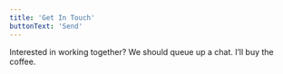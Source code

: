 ```yaml
---
title: 'Get In Touch'
buttonText: 'Send'
---
```


Interested in working together? We should queue up a chat. I’ll buy the coffee.
